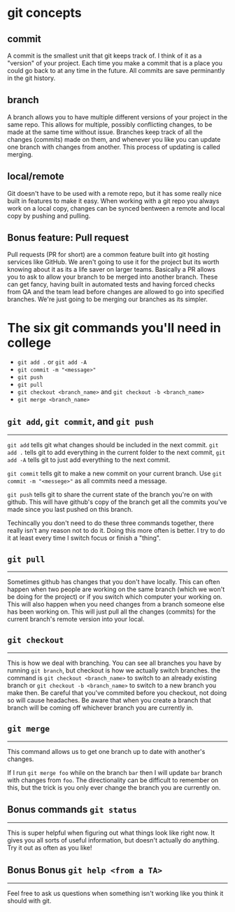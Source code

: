 # git concepts


## commit
A commit is the smallest unit that git keeps track of. I think of it as a "version" of your project. Each time you make a commit that is a place you could go back to at any time in the future. All commits are save perminantly in the git history.

## branch
A branch allows you to have multiple different versions of your project in the same repo. This allows for multiple, possibly conflicting changes, to be made at the same time without issue. Branches keep track of all the changes (commits) made on them, and whenever you like you can update one branch with changes from another. This process of updating is called merging.

## local/remote
Git doesn't have to be used with a remote repo, but it has some really nice built in features to make it easy. When working with a git repo you always work on a local copy, changes can be synced bentween a remote and local copy by pushing and pulling.

## Bonus feature: Pull request
Pull requests (PR for short) are a common feature built into git hosting services like GitHub. We aren't going to use it for the project but its worth knowing about it as its a life saver on larger teams. Basically a PR allows you to ask to allow your branch to be merged into another branch. These can get fancy, having built in automated tests and having forced checks from QA and the team lead before changes are allowed to go into specified branches. We're just going to be merging our branches as its simpler.

# The six git commands you'll need in college

- `git add .` or `git add -A`
- `git commit -m "<message>"`
- `git push`
- `git pull`
- `git checkout <branch_name>` and `git checkout -b <branch_name>`
- `git merge <branch_name>`

## `git add`, `git commit`, and `git push`
---  
`git add` tells git what changes should be included in the next commit. `git add .` tells git to add everything in the current folder to the next commit, `git add -A` tells git to just add everything to the next commit.

`git commit` tells git to make a new commit on your current branch. Use `git commit -m "<messege>"` as all commits need a message.

`git push` tells git to share the current state of the branch you're on with github. This will have github's copy of the branch get all the commits you've made since you last pushed on this branch.


Techincally you don't need to do these three commands together, there really isn't any reason not to do it. Doing this more often is better. I try to do it at least every time I switch focus or finish a "thing".


## `git pull`
---
Sometimes github has changes that you don't have locally. This can often happen when two people are working on the same branch (which we won't be doing for the project) or if you switch which computer your working on. This will also happen when you need changes from a branch someone else has been working on. This will just pull all the changes (commits) for the current branch's remote version into your local.

## `git checkout`
---
This is how we deal with branching. You can see all branches you have by running `git branch`, but checkout is how we actually switch branches. the command is `git checkout <branch_name>` to switch to an already existing branch or `git checkout -b <branch_name>` to switch to a new branch you make then. Be careful that you've commited before you checkout, not doing so will cause headaches. Be aware that when you create a branch that branch will be coming off whichever branch you are currently in.

## `git merge`
---
This command allows us to get one branch up to date with another's changes.

If I run `git merge foo` while on the branch `bar` then I will update `bar` branch with changes from `foo`. The directionality can be difficult to remember on this, but the trick is you only ever change the branch you are currently on.


## Bonus commands `git status`
---
This is super helpful when figuring out what things look like right now. It gives you all sorts of useful information, but doesn't actually do anything. Try it out as often as you like!

## Bonus Bonus `git help <from a TA>`
---
Feel free to ask us questions when something isn't working like you think it should with git.
